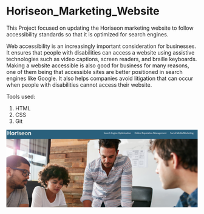 # Horiseon_Marketing_Website

This Project focused on updating the Horiseon marketing website to follow accessibility standards so that it is optimized for search engines.

Web accessibility is an increasingly important consideration for businesses. It ensures that people with disabilities can access a website using assistive technologies such as video captions, screen readers, and braille keyboards. Making a website accessible is also good for business for many reasons, one of them being that accessible sites are better positioned in search engines like Google. It also helps companies avoid litigation that can occur when people with disabilities cannot access their website.

Tools used:
1. HTML
2. CSS
3. Git

![Horiseon Screenshot](assets/images/WebsiteScreenshot.png)
